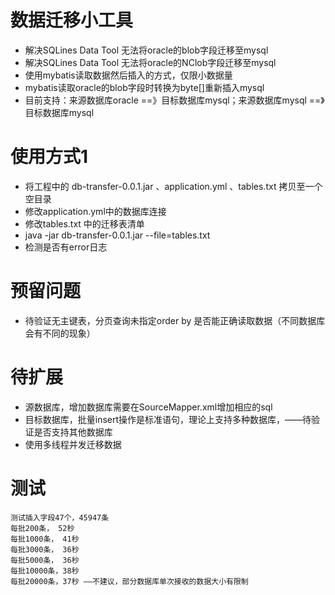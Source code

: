 # 数据迁移小工具
* 解决SQLines Data Tool 无法将oracle的blob字段迁移至mysql
* 解决SQLines Data Tool 无法将oracle的NClob字段迁移至mysql
* 使用mybatis读取数据然后插入的方式，仅限小数据量
* mybatis读取oracle的blob字段时转换为byte[]重新插入mysql
* 目前支持：来源数据库oracle ==》目标数据库mysql；来源数据库mysql ==》目标数据库mysql

# 使用方式1
* 将工程中的 db-transfer-0.0.1.jar 、application.yml 、tables.txt 拷贝至一个空目录
* 修改application.yml中的数据库连接
* 修改tables.txt 中的迁移表清单
* java -jar db-transfer-0.0.1.jar --file=tables.txt
* 检测是否有error日志

# 预留问题
* 待验证无主键表，分页查询未指定order by 是否能正确读取数据（不同数据库会有不同的现象）

# 待扩展
* 源数据库，增加数据库需要在SourceMapper.xml增加相应的sql
* 目标数据库，批量insert操作是标准语句，理论上支持多种数据库，——待验证是否支持其他数据库
* 使用多线程并发迁移数据

# 测试

```
测试插入字段47个，45947条
每批200条， 52秒
每批1000条， 41秒
每批3000条， 36秒
每批5000条， 36秒
每批10000条，38秒
每批20000条，37秒 ——不建议，部分数据库单次接收的数据大小有限制
```
# 
